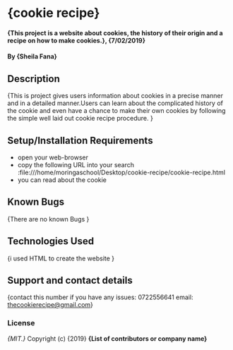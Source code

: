 # {cookie recipe}
#### {This project is a website about cookies, the history of their origin and a recipe on how to make cookies.}, {7/02/2019}
#### By **{Sheila Fana}**
## Description
{This is project gives users information about cookies in a precise manner and in a detailed manner.Users can learn about the complicated history of the cookie and even have a chance to make their own cookies by following the simple well laid out cookie recipe procedure. }
## Setup/Installation Requirements
* open your web-browser
* copy the following URL into your search :file:///home/moringaschool/Desktop/cookie-recipe/cookie-recipe.html
* you can read about the cookie
## Known Bugs
{There are no known Bugs }
## Technologies Used
{i used HTML to create the website }
## Support and contact details
{contact this number if you have any issues: 0722556641
email: thecookierecipe@gmail.com}
### License
*{MIT.}*
Copyright (c) {2019} **{List of contributors or company name}**
